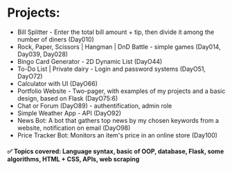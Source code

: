 <h1> Projects: </h1>

<ul> 
  <li> Bill Splitter - Enter the total bill amount + tip, then divide it among the number of diners (Day010) </li>
  <li> Rock, Paper, Scissors | Hangman | DnD Battle - simple games (Day014, Day039, Day028) </li>
  <li> Bingo Card Generator - 2D Dynamic List (DayO44) </li>
  <li> To-Do List | Private dairy - Login and password systems (DayO51, DayO72) </li>
  <li> Calculator with UI (DayO66) </li>
  <li> Portfolio Website - Two-pager, with examples of my projects and a basic design, based on Flask (DayO75:6) </li>
  <li> Chat or Forum (DayO89) - authentification, admin role </li>
  <li> Simple Weather App - API (DayO92) </li>
  <li> News Bot: A bot that gathers top news by my chosen keywords from a website, notification on email (DayO98) </li>
  <li> Price Tracker Bot: Monitors an item's price in an online store (Day100) </li>
</ul>

<h4> ✅ Topics covered: Language syntax, basic of OOP, database, Flask, some algorithms, HTML + CSS, APIs, web scraping </h4>
